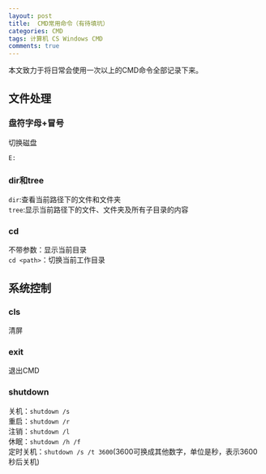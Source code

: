 ```yaml
---
layout: post
title:  CMD常用命令（有待填坑）
categories: CMD
tags: 计算机 CS Windows CMD
comments: true
---
```


本文致力于将日常会使用一次以上的CMD命令全部记录下来。  

## 文件处理
### 盘符字母+冒号
切换磁盘  
```cmd
E:
```  

### dir和tree
`dir`:查看当前路径下的文件和文件夹  
`tree`:显示当前路径下的文件、文件夹及所有子目录的内容  

### cd
不带参数：显示当前目录  
`cd <path>`：切换当前工作目录  

## 系统控制
### cls
清屏  

### exit
退出CMD  

### shutdown
关机：`shutdown /s`  
重启：`shutdown /r`  
注销：`shutdown /l`  
休眠：`shutdown /h /f`  
定时关机：`shutdown /s /t 3600`(3600可换成其他数字，单位是秒，表示3600秒后关机)  
